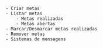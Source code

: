     - Criar metas
    - Listar metas
        - Metas realizadas
        - Metas abertas
    - Marcar/Desmarcar metas realizadas
    - Remover metas
    - Sistemas de mensagens 